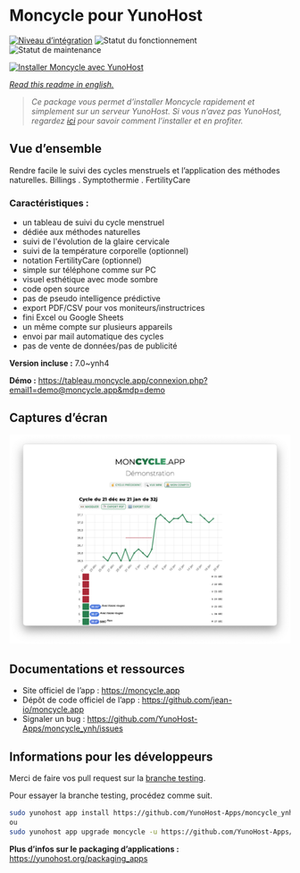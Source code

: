 <!--
N.B.: This README was automatically generated by https://github.com/YunoHost/apps/tree/master/tools/README-generator
It shall NOT be edited by hand.
-->

# Moncycle pour YunoHost

[![Niveau d’intégration](https://dash.yunohost.org/integration/moncycle.svg)](https://dash.yunohost.org/appci/app/moncycle) ![Statut du fonctionnement](https://ci-apps.yunohost.org/ci/badges/moncycle.status.svg) ![Statut de maintenance](https://ci-apps.yunohost.org/ci/badges/moncycle.maintain.svg)

[![Installer Moncycle avec YunoHost](https://install-app.yunohost.org/install-with-yunohost.svg)](https://install-app.yunohost.org/?app=moncycle)

*[Read this readme in english.](./README.md)*

> *Ce package vous permet d’installer Moncycle rapidement et simplement sur un serveur YunoHost.
Si vous n’avez pas YunoHost, regardez [ici](https://yunohost.org/#/install) pour savoir comment l’installer et en profiter.*

## Vue d’ensemble

Rendre facile le suivi des cycles menstruels et l’application des méthodes naturelles. Billings . Symptothermie . FertilityCare

### Caractéristiques :

- un tableau de suivi du cycle menstruel
- dédiée aux méthodes naturelles
- suivi de l'évolution de la glaire cervicale
- suivi de la température corporelle (optionnel)
- notation FertilityCare (optionnel)
- simple sur téléphone comme sur PC
- visuel esthétique avec mode sombre
- code open source
- pas de pseudo intelligence prédictive
- export PDF/CSV pour vos moniteurs/instructrices
- fini Excel ou Google Sheets
- un même compte sur plusieurs appareils
- envoi par mail automatique des cycles
- pas de vente de données/pas de publicité


**Version incluse :** 7.0~ynh4

**Démo :** https://tableau.moncycle.app/connexion.php?email1=demo@moncycle.app&mdp=demo

## Captures d’écran

![Capture d’écran de Moncycle](./doc/screenshots/moncycle_app.png)

## Documentations et ressources

* Site officiel de l’app : <https://moncycle.app>
* Dépôt de code officiel de l’app : <https://github.com/jean-io/moncycle.app>
* Signaler un bug : <https://github.com/YunoHost-Apps/moncycle_ynh/issues>

## Informations pour les développeurs

Merci de faire vos pull request sur la [branche testing](https://github.com/YunoHost-Apps/moncycle_ynh/tree/testing).

Pour essayer la branche testing, procédez comme suit.

``` bash
sudo yunohost app install https://github.com/YunoHost-Apps/moncycle_ynh/tree/testing --debug
ou
sudo yunohost app upgrade moncycle -u https://github.com/YunoHost-Apps/moncycle_ynh/tree/testing --debug
```

**Plus d’infos sur le packaging d’applications :** <https://yunohost.org/packaging_apps>